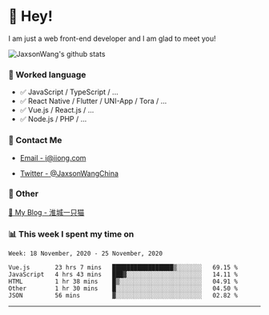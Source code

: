 # 👋 Hey!

I am just a web front-end developer and I am glad to meet you!

![JaxsonWang's github stats](https://github-readme-stats.vercel.app/api?username=JaxsonWang&&show_icons=true&&title_color=1abc9c&&icon_color=1abc9c)


### 📝 Worked language

- ✅ JavaScript / TypeScript / ...
- ✅ React Native / Flutter / UNI-App / Tora / ...
- ✅ Vue.js / React.js / ...
- ✅ Node.js / PHP / ...

### 📮 Contact Me

- [Email - i@iiong.com](mailto:i@iiong.com)

- [Twitter - @JaxsonWangChina](https://twitter.com/JaxsonWangChina)

### 🤪 Other

[📌 My Blog - 淮城一只猫](https://iiong.com)

### 📊 This week I spent my time on

<!--START_SECTION:waka-->
```text
Week: 18 November, 2020 - 25 November, 2020

Vue.js       23 hrs 7 mins   █████████████████▒░░░░░░░   69.15 % 
JavaScript   4 hrs 43 mins   ███▓░░░░░░░░░░░░░░░░░░░░░   14.11 % 
HTML         1 hr 38 mins    █▒░░░░░░░░░░░░░░░░░░░░░░░   04.91 % 
Other        1 hr 30 mins    █░░░░░░░░░░░░░░░░░░░░░░░░   04.50 % 
JSON         56 mins         ▓░░░░░░░░░░░░░░░░░░░░░░░░   02.82 % 
```
<!--END_SECTION:waka-->

---
